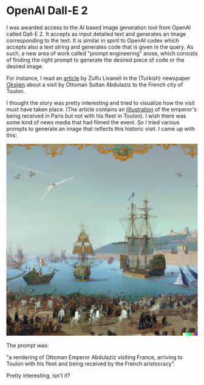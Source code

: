 # OpenAI Dall-E 2

I was awarded access to the AI based image generation tool from OpenAI called Dall-E 2. 
It accepts as input detailed text and generates an image corresponding to the text. 
It is similar in spirit to OpenAI codex which accepts also a text string and generates code that is given in the query. 
As such, a new area of work called "prompt engineering" arose, which consists of finding the right prompt to generate the desired piece of code or the desired image.

For instance, I read an [article](https://gazeteoksijen.com/yazarlar/zulfu-livaneli/abdulhamidin-paris-macerasi-158546) by Zulfu Livaneli in the (Turkish) newspaper [Oksijen](https://gazeteoksijen.com) about a visit by Ottoman Sultan Abdulaziz to the French city of Toulon.

I thought the story was pretty interesting and tried to visualize how the visit must have taken place. (The article contains an [illlustration](https://i.gazeteoksijen.com/storage/files/images/2022/07/28/unnamed-pISy.jpg) of the emperor's being received in Paris but not with his fleet in Toulon). I wish there was some kind of news media that had filmed the event. 
So I tried various prompts to generate an image that reflects this historic visit. 
I came up with this:

![Dall-e 2 illustration](/images/figure1.png)

The prompt was:

"a rendering of Ottoman Emperor Abdulaziz visiting France, arriving to Toulon with his fleet and being received by the French aristocracy".

Pretty interesting, isn't it?
